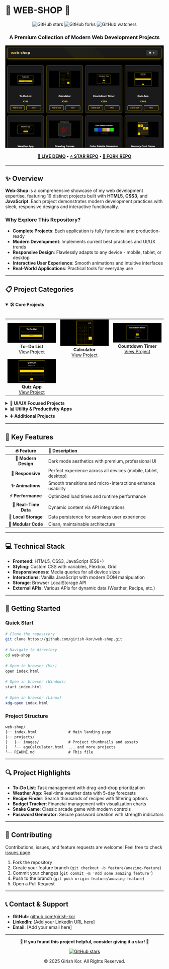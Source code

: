 # 🚀 **WEB-SHOP** 🚀

<div align="center">
  
  ![GitHub stars](https://img.shields.io/github/stars/girish-kor/web-shop?style=social)
  ![GitHub forks](https://img.shields.io/github/forks/girish-kor/web-shop?style=social)
  ![GitHub watchers](https://img.shields.io/github/watchers/girish-kor/web-shop?style=social)
  
  ### **A Premium Collection of Modern Web Development Projects**
  
  [![Web-Shop Banner](https://raw.githubusercontent.com/girish-kor/web-shop/main/projects/images/web-shop.png)](https://github.com/girish-kor/web-shop)
  
  **[🔗 LIVE DEMO](https://web-shop-hu5w.onrender.com) • [⭐ STAR REPO](https://github.com/girish-kor/web-shop) • [🍴 FORK REPO](https://github.com/girish-kor/web-shop/fork)**
  
</div>

---

## ✨ **Overview**

**Web-Shop** is a comprehensive showcase of my web development expertise, featuring 19 distinct projects built with **HTML5**, **CSS3**, and **JavaScript**. Each project demonstrates modern development practices with sleek, responsive designs and interactive functionality.

### **Why Explore This Repository?**

- **Complete Projects**: Each application is fully functional and production-ready
- **Modern Development**: Implements current best practices and UI/UX trends
- **Responsive Design**: Flawlessly adapts to any device - mobile, tablet, or desktop
- **Interactive User Experience**: Smooth animations and intuitive interfaces
- **Real-World Applications**: Practical tools for everyday use

---

## 📋 **Project Categories**

<details open>
  <summary><b>🛠️ Core Projects</b></summary>
  <br>
  
  <table>
    <tr>
      <td width="33%" align="center">
        <img src="https://raw.githubusercontent.com/girish-kor/web-shop/main/projects/images/todo-thumbnail.png" alt="To-Do List" width="100%"><br>
        <b>To-Do List</b><br>
        <a href="./projects/pages/toDoList.html">View Project</a>
      </td>
      <td width="33%" align="center">
        <img src="https://raw.githubusercontent.com/girish-kor/web-shop/main/projects/images/calc-thumbnail.png" alt="Calculator" width="100%"><br>
        <b>Calculator</b><br>
        <a href="./projects/pages/calculator.html">View Project</a>
      </td>
      <td width="33%" align="center">
        <img src="https://raw.githubusercontent.com/girish-kor/web-shop/main/projects/images/timer-thumbnail.png" alt="Countdown Timer" width="100%"><br>
        <b>Countdown Timer</b><br>
        <a href="./projects/pages/countdownTimer.html">View Project</a>
      </td>
    </tr>
    <tr>
      <td width="33%" align="center">
        <img src="https://raw.githubusercontent.com/girish-kor/web-shop/main/projects/images/quiz-thumbnail.png" alt="Quiz App" width="100%"><br>
        <b>Quiz App</b><br>
        <a href="./projects/pages/quizApp.html">View Project</a>
      </td>
      <td width="33%" align="center" colspan="2"></td>
    </tr>
  </table>
</details>

<details>
  <summary><b>🎨 UI/UX Focused Projects</b></summary>
  <br>
  
  <table>
    <tr>
      <td width="33%" align="center">
        <img src="https://raw.githubusercontent.com/girish-kor/web-shop/main/projects/images/weather-thumbnail.png" alt="Weather App" width="100%"><br>
        <b>Weather App</b><br>
        <a href="./projects/pages/weatherApp.html">View Project</a>
      </td>
      <td width="33%" align="center">
        <img src="https://raw.githubusercontent.com/girish-kor/web-shop/main/projects/images/drawing-thumbnail.png" alt="Drawing Canvas" width="100%"><br>
        <b>Drawing Canvas</b><br>
        <a href="./projects/pages/drawingCanvas.html">View Project</a>
      </td>
      <td width="33%" align="center">
        <img src="https://raw.githubusercontent.com/girish-kor/web-shop/main/projects/images/palette-thumbnail.png" alt="Color Palette Generator" width="100%"><br>
        <b>Color Palette Generator</b><br>
        <a href="./projects/pages/colorPalette.html">View Project</a>
      </td>
    </tr>
    <tr>
      <td width="33%" align="center">
        <img src="https://raw.githubusercontent.com/girish-kor/web-shop/main/projects/images/memory-thumbnail.png" alt="Memory Card Game" width="100%"><br>
        <b>Memory Card Game</b><br>
        <a href="./projects/pages/memoryGame.html">View Project</a>
      </td>
      <td width="33%" align="center" colspan="2"></td>
    </tr>
  </table>
</details>

<details>
  <summary><b>📊 Utility & Productivity Apps</b></summary>
  <br>
  
  <table>
    <tr>
      <td width="33%" align="center">
        <img src="https://raw.githubusercontent.com/girish-kor/web-shop/main/projects/images/recipe-thumbnail.png" alt="Recipe Finder" width="100%"><br>
        <b>Recipe Finder</b><br>
        <a href="./projects/pages/recipeFinder.html">View Project</a>
      </td>
      <td width="33%" align="center">
        <img src="https://raw.githubusercontent.com/girish-kor/web-shop/main/projects/images/note-thumbnail.png" alt="Note-Taking App" width="100%"><br>
        <b>Note-Taking App</b><br>
        <a href="./projects/pages/noteApp.html">View Project</a>
      </td>
      <td width="33%" align="center">
        <img src="https://raw.githubusercontent.com/girish-kor/web-shop/main/projects/images/budget-thumbnail.png" alt="Budget Tracker" width="100%"><br>
        <b>Budget Tracker</b><br>
        <a href="./projects/pages/budgetTracker.html">View Project</a>
      </td>
    </tr>
    <tr>
      <td width="33%" align="center">
        <img src="https://raw.githubusercontent.com/girish-kor/web-shop/main/projects/images/music-thumbnail.png" alt="Music Player" width="100%"><br>
        <b>Music Player</b><br>
        <a href="./projects/pages/musicPlayer.html">View Project</a>
      </td>
      <td width="33%" align="center" colspan="2"></td>
    </tr>
  </table>
</details>

<details>
  <summary><b>➕ Additional Projects</b></summary>
  <br>
  
  <table>
    <tr>
      <td width="33%" align="center">
        <img src="https://raw.githubusercontent.com/girish-kor/web-shop/main/projects/images/blog-thumbnail.png" alt="Blog Layout" width="100%"><br>
        <b>Blog Layout</b><br>
        <a href="./projects/pages/blogLayout.html">View Project</a>
      </td>
      <td width="33%" align="center">
        <img src="https://raw.githubusercontent.com/girish-kor/web-shop/main/projects/images/bmi-thumbnail.png" alt="BMI Calculator" width="100%"><br>
        <b>BMI Calculator</b><br>
        <a href="./projects/pages/bmiCalculator.html">View Project</a>
      </td>
      <td width="33%" align="center">
        <img src="https://raw.githubusercontent.com/girish-kor/web-shop/main/projects/images/age-thumbnail.png" alt="Age Calculator" width="100%"><br>
        <b>Age Calculator</b><br>
        <a href="./projects/pages/ageCalculator.html">View Project</a>
      </td>
    </tr>
    <tr>
      <td width="33%" align="center">
        <img src="https://raw.githubusercontent.com/girish-kor/web-shop/main/projects/images/converter-thumbnail.png" alt="Unit Converter" width="100%"><br>
        <b>Unit Converter</b><br>
        <a href="./projects/pages/unitConverter.html">View Project</a>
      </td>
      <td width="33%" align="center">
        <img src="https://raw.githubusercontent.com/girish-kor/web-shop/main/projects/images/typing-thumbnail.png" alt="Typing Speed Test" width="100%"><br>
        <b>Typing Speed Test</b><br>
        <a href="./projects/pages/typingTest.html">View Project</a>
      </td>
      <td width="33%" align="center">
        <img src="https://raw.githubusercontent.com/girish-kor/web-shop/main/projects/images/password-thumbnail.png" alt="Password Generator" width="100%"><br>
        <b>Password Generator</b><br>
        <a href="./projects/pages/passwordGenerator.html">View Project</a>
      </td>
    </tr>
    <tr>
      <td width="33%" align="center">
        <img src="https://raw.githubusercontent.com/girish-kor/web-shop/main/projects/images/snake-thumbnail.png" alt="Snake Game" width="100%"><br>
        <b>Snake Game</b><br>
        <a href="./projects/pages/snakeGame.html">View Project</a>
      </td>
      <td width="33%" align="center" colspan="2"></td>
    </tr>
  </table>
</details>

---

## 🌟 **Key Features**

<div align="center">

| 🔥 **Feature** | 📝 **Description** |
|:--:|:--|
| **🎨 Modern Design** | Dark mode aesthetics with premium, professional UI |
| **📱 Responsive** | Perfect experience across all devices (mobile, tablet, desktop) |
| **✨ Animations** | Smooth transitions and micro-interactions enhance usability |
| **⚡ Performance** | Optimized load times and runtime performance |
| **🔄 Real-Time Data** | Dynamic content via API integrations |
| **💾 Local Storage** | Data persistence for seamless user experience |
| **🧩 Modular Code** | Clean, maintainable architecture |

</div>

---

## 💻 **Technical Stack**

- **Frontend**: HTML5, CSS3, JavaScript (ES6+)
- **Styling**: Custom CSS with variables, Flexbox, Grid
- **Responsiveness**: Media queries for all device sizes
- **Interactions**: Vanilla JavaScript with modern DOM manipulation
- **Storage**: Browser LocalStorage API
- **External APIs**: Various APIs for dynamic data (Weather, Recipe, etc.)

---

## 🚀 **Getting Started**

### **Quick Start**

```bash
# Clone the repository
git clone https://github.com/girish-kor/web-shop.git

# Navigate to directory
cd web-shop

# Open in browser (Mac)
open index.html

# Open in browser (Windows)
start index.html

# Open in browser (Linux)
xdg-open index.html
```

### **Project Structure**

```
web-shop/
├── index.html              # Main landing page
├── projects/
│   ├── images/             # Project thumbnails and assets
│   └── ageCalculator.html  ... and more projects
└── README.md               # This file
```

---

## 🔍 **Project Highlights**

- **To-Do List**: Task management with drag-and-drop prioritization
- **Weather App**: Real-time weather data with 5-day forecasts
- **Recipe Finder**: Search thousands of recipes with filtering options
- **Budget Tracker**: Financial management with visualization charts
- **Snake Game**: Classic arcade game with modern controls
- **Password Generator**: Secure password creation with strength indicators

---

## 🤝 **Contributing**

Contributions, issues, and feature requests are welcome! Feel free to check [issues page](https://github.com/girish-kor/web-shop/issues).

1. Fork the repository
2. Create your feature branch (`git checkout -b feature/amazing-feature`)
3. Commit your changes (`git commit -m 'Add some amazing feature'`)
4. Push to the branch (`git push origin feature/amazing-feature`)
5. Open a Pull Request

---

## 📞 **Contact & Support**

- **GitHub**: [github.com/girish-kor](https://github.com/girish-kor)
- **LinkedIn**: [Add your LinkedIn URL here]
- **Email**: [Add your email here]

---

<div align="center">
  
  **🌟 If you found this project helpful, consider giving it a star! 🌟**
  
  [![GitHub stars](https://img.shields.io/github/stars/girish-kor/web-shop?style=social)](https://github.com/girish-kor/web-shop/stargazers)
  
  © 2025 Girish Kor. All Rights Reserved.
  
</div>
